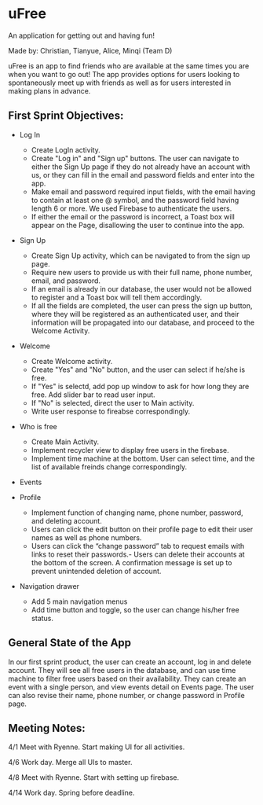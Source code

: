 # uFree

An application for getting out and having fun!

Made by: Christian, Tianyue, Alice, Minqi (Team D)

uFree is an app to find friends who are available at the same times you are when you want to go out! The app provides options for users looking to spontaneously meet up with friends as well as for users interested in making plans in advance.

## First Sprint Objectives:
- Log In 
  - Create LogIn activity.
  - Create "Log in" and "Sign up" buttons. The user can navigate to either the Sign Up page if they do not already have an account with us, or they can fill in the email and password fields and enter into the app.
  - Make email and password required input fields, with the email having to contain at least one @ symbol, and the password field having length 6 or more. We used Firebase to authenticate the users.
  - If either the email or the password is incorrect, a Toast box will appear on the Page, disallowing the user to continue into the app.

- Sign Up
  - Create Sign Up activity, which can be navigated to from the sign up page.
  - Require new users to provide us with their full name, phone number, email, and password.
  - If an email is  already in our database, the user would not be allowed to register and a Toast box will tell them accordingly.
  - If all the fields are completed, the user can press the sign up button, where they will be registered as an authenticated user, and their information will be propagated into our database, and proceed to the Welcome Activity.

- Welcome
  - Create Welcome activity.
  - Create "Yes" and "No" button, and the user can select if he/she is free.
  - If "Yes" is selectd, add pop up window to ask for how long they are free. Add slider bar to read user input.
  - If "No" is selected, direct the user to Main activity.
  - Write user response to fireabse correspondingly.

- Who is free
  - Create Main Activity.
  - Implement recycler view to display free users in the firebase.
  - Implement time machine at the bottom. User can select time, and the list of available freinds change correspondingly.

- Events

- Profile
  - Implement function of changing name, phone number, password, and deleting account.
  - Users can click the edit button on their profile page to edit their user names as well as phone numbers. 
  - Users can click the “change password” tab to request emails with links to reset their passwords.- Users can delete their accounts at the bottom of the screen. A confirmation message is set up to prevent unintended deletion of account.

- Navigation drawer
  - Add 5 main navigation menus 
  - Add time button and toggle, so the user can change his/her free status.

 
 ## General State of the App
 In our first sprint product, the user can create an account, log in and delete account. They will see all free users in the database, and can use time machine to filter free users based on their availability. They can create an event with a single person, and view events detail on Events page. The user can also revise their name, phone number, or change password in Profile page.

 
 ## Meeting Notes:
 
 4/1 Meet with Ryenne. Start making UI for all activities.

 4/6 Work day. Merge all UIs to master.
  
 4/8 Meet with Ryenne. Start with setting up firebase.
 
 4/14 Work day. Spring before deadline.
